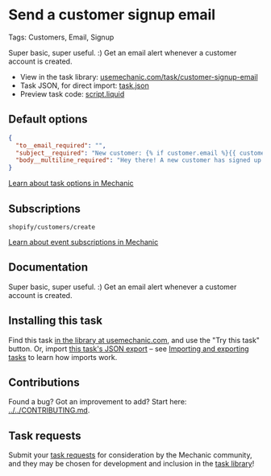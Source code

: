 # Send a customer signup email

Tags: Customers, Email, Signup

Super basic, super useful. :) Get an email alert whenever a customer account is created.

* View in the task library: [usemechanic.com/task/customer-signup-email](https://usemechanic.com/task/customer-signup-email)
* Task JSON, for direct import: [task.json](../../tasks/customer-signup-email.json)
* Preview task code: [script.liquid](./script.liquid)

## Default options

```json
{
  "to__email_required": "",
  "subject__required": "New customer: {% if customer.email %}{{ customer.email }}{% else %}#{{ customer.id }}{% endif %}",
  "body__multiline_required": "Hey there! A new customer has signed up. Here are their details:\n\nName: {% capture full_name %}{{ customer.first_name }} {{ customer.last_name }}{% endcapture %}{% if full_name != blank %}{{ full_name | strip }}{% else %}(none){% endif %}\nEmail: {{ customer.email | default: \"(none)\" }}\nPhone: {{ customer.phone | default: \"(none)\" }}\n{{ customer.note | strip }}\n\n<a href=\"https://{{ shop.myshopify_domain }}/admin/customers/{{ customer.id }}\" target=\"_blank\">Manage in Shopify</a>\n\nThanks,\n- Mechanic, for {{ shop.name }}"
}
```

[Learn about task options in Mechanic](https://docs.usemechanic.com/article/471-task-options)

## Subscriptions

```liquid
shopify/customers/create
```

[Learn about event subscriptions in Mechanic](https://docs.usemechanic.com/article/408-subscriptions)

## Documentation

Super basic, super useful. :) Get an email alert whenever a customer account is created.

## Installing this task

Find this task [in the library at usemechanic.com](https://usemechanic.com/task/customer-signup-email), and use the "Try this task" button. Or, import [this task's JSON export](../../tasks/customer-signup-email.json) – see [Importing and exporting tasks](https://docs.usemechanic.com/article/505-importing-and-exporting-tasks) to learn how imports work.

## Contributions

Found a bug? Got an improvement to add? Start here: [../../CONTRIBUTING.md](../../CONTRIBUTING.md).

## Task requests

Submit your [task requests](https://mechanic.canny.io/task-requests) for consideration by the Mechanic community, and they may be chosen for development and inclusion in the [task library](https://tasks.mechanic.dev/)!
